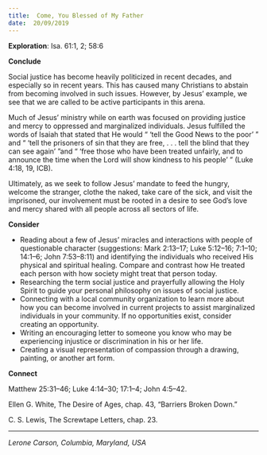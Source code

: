 ```yaml
---
title:  Come, You Blessed of My Father
date:  20/09/2019
---
```


**Exploration**: Isa. 61:1, 2; 58:6

**Conclude**

Social justice has become heavily politicized in recent decades, and especially so in recent years. This has caused many Christians to abstain from becoming involved in such issues. However, by Jesus’ example, we see that we are called to be active participants in this arena.

Much of Jesus’ ministry while on earth was focused on providing justice and mercy to oppressed and marginalized individuals. Jesus fulfilled the words of Isaiah that stated that He would “ ‘tell the Good News to the poor’ ” and “ ‘tell the prisoners of sin that they are free, . . . tell the blind that they can see again’ ”and “ ‘free those who have been treated unfairly, and to announce the time when the Lord will show kindness to his people’ ” (Luke 4:18, 19, ICB).

Ultimately, as we seek to follow Jesus’ mandate to feed the hungry, welcome the stranger, clothe the naked, take care of the sick, and visit the imprisoned, our involvement must be rooted in a desire to see God’s love and mercy shared with all people across all sectors of life.

**Consider**

- Reading about a few of Jesus’ miracles and interactions with people of questionable character (suggestions: Mark 2:13–17; Luke 5:12–16; 7:1–10; 14:1–6; John 7:53–8:11) and identifying the individuals who received His physical and spiritual healing. Compare and contrast how He treated each person with how society might treat that person today.
- Researching the term social justice and prayerfully allowing the Holy Spirit to guide your personal philosophy on issues of social justice.
- Connecting with a local community organization to learn more about how you can become involved in current projects to assist marginalized individuals in your community. If no opportunities exist, consider creating an opportunity.
- Writing an encouraging letter to someone you know who may be experiencing injustice or discrimination in his or her life.
- Creating a visual representation of compassion through a drawing, painting, or another art form.


**Connect**

Matthew 25:31–46; Luke 4:14–30; 17:1–4; John 4:5–42.

Ellen G. White, The Desire of Ages, chap. 43, “Barriers Broken Down.”

C. S. Lewis, The Screwtape Letters, chap. 23.

---

_Lerone Carson, Columbia, Maryland, USA_